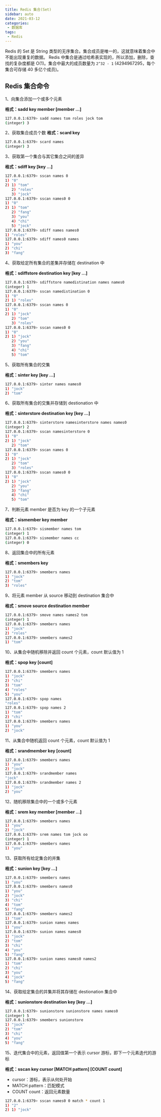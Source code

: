 ```yaml
---
title: Redis 集合(Set)
sidebar: auto
date: 2021-03-12
categories:
 - 数据库
tags:
 - Redis
---
```


Redis 的 Set 是 String 类型的无序集合。集合成员是唯一的，这就意味着集合中不能出现重复的数据。
Redis 中集合是通过哈希表实现的，所以添加，删除，查找的复杂度都是 O(1)。集合中最大的成员数量为 `2^32 - 1` (4294967295，每个集合可存储 40 多亿个成员)。

## Redis 集合命令

1、向集合添加一个或多个元素

**格式：sadd key member [member ...]**

``` bash
127.0.0.1:6379> sadd names tom roles jock tom
(integer) 3
```

2、获取集合成员个数
**格式：scard key**
``` bash
127.0.0.1:6379> scard names
(integer) 3
```

3、获取第一个集合与其它集合之间的差异

**格式：sdiff key [key ...]**

``` bash
127.0.0.1:6379> sscan names 0
1) "0"
2) 1) "tom"
   2) "roles"
   3) "jock"
127.0.0.1:6379> sscan names0 0
1) "0"
2) 1) "tom"
   2) "fang"
   3) "you"
   4) "chi"
   5) "jock"
127.0.0.1:6379> sdiff names names0
1) "roles"
127.0.0.1:6379> sdiff names0 names
1) "you"
2) "chi"
3) "fang"
```

4、获取给定所有集合的差集并存储在 destination 中

**格式：sdiffstore destination key [key ...]**

``` bash
127.0.0.1:6379> sdiffstore namedistination names names0
(integer) 1
127.0.0.1:6379> sscan namedistination 0
1) "0"
2) 1) "roles"
127.0.0.1:6379> sscan names 0
1) "0"
2) 1) "jock"
   2) "tom"
   3) "roles"
127.0.0.1:6379> sscan names0 0
1) "0"
2) 1) "jock"
   2) "you"
   3) "fang"
   4) "chi"
   5) "tom"
```

5、获取所有集合的交集

**格式：sinter key [key ...]**

``` bash
127.0.0.1:6379> sinter names names0
1) "jock"
2) "tom"
```

6、获取所有集合的交集并存储到 destionation 中

**格式：sinterstore destination key [key ...]**

``` bash
127.0.0.1:6379> sinterstore namesinterstore names names0
(integer) 2
127.0.0.1:6379> sscan namesinterstore 0
1) "0"
2) 1) "jock"
   2) "tom"
127.0.0.1:6379> sscan names 0
1) "0"
2) 1) "jock"
   2) "tom"
   3) "roles"
127.0.0.1:6379> sscan names0 0
1) "0"
2) 1) "jock"
   2) "you"
   3) "fang"
   4) "chi"
   5) "tom"
```

7、判断元素 member 是否为 key 的一个子元素

**格式：sismember key member**

``` bash
127.0.0.1:6379> sismember names tom
(integer) 1
127.0.0.1:6379> sismember names cc
(integer) 0
```

8、返回集合中的所有元素

**格式：smembers key**

``` bash
127.0.0.1:6379> smembers names
1) "jock"
2) "tom"
3) "roles"
```

9、将元素 member 从 source 移动到 destination 集合中

**格式：smove source destination member**

``` bash
127.0.0.1:6379> smove names names2 tom
(integer) 1
127.0.0.1:6379> smembers names
1) "jock"
2) "roles"
127.0.0.1:6379> smembers names2
1) "tom"
```

10、从集合中随机移除并返回 count 个元素，count 默认值为 1

**格式：spop key [count]**

``` bash
127.0.0.1:6379> smembers names
1) "jock"
2) "chi"
3) "tom"
4) "roles"
5) "you"
127.0.0.1:6379> spop names
"roles"
127.0.0.1:6379> spop names 2
1) "tom"
2) "chi"
127.0.0.1:6379> smembers names
1) "you"
2) "jock"
```

11、从集合中随机返回 count 个元素，count 默认值为 1

**格式：srandmember key [count]**

``` bash
127.0.0.1:6379> smembers names
1) "you"
2) "jock"
127.0.0.1:6379> srandmember names
"jock"
127.0.0.1:6379> srandmember names 2
1) "jock"
2) "you"
```

12、随机移除集合中的一个或多个元素

**格式：srem key member [member ...]**

``` bash
127.0.0.1:6379> smembers names
1) "you"
2) "jock"
127.0.0.1:6379> srem names tom jock oo
(integer) 1
127.0.0.1:6379> smembers names
1) "you"
```

13、获取所有给定集合的并集

**格式：sunion key [key ...]**

``` bash
127.0.0.1:6379> smembers names
1) "you"
127.0.0.1:6379> smembers names0
1) "you"
2) "jock"
3) "chi"
4) "tom"
5) "fang"
127.0.0.1:6379> smembers names2
1) "tom"
127.0.0.1:6379> sunion names names
1) "you"
127.0.0.1:6379> sunion names names0
1) "jock"
2) "tom"
3) "chi"
4) "you"
5) "fang"
127.0.0.1:6379> sunion names names0 names2
1) "tom"
2) "chi"
3) "you"
4) "jock"
5) "fang"
```

14、获取给定集合的并集并将其存储在 destionation 集合中

**格式：sunionstore destination key [key ...]**

``` bash
127.0.0.1:6379> sunionstore sunionstore names names0
(integer) 5
127.0.0.1:6379> smembers sunionstore
1) "jock"
2) "tom"
3) "chi"
4) "you"
5) "fang"
```

15、迭代集合中的元素，返回值第一个表示 cursor 游标，即下一个元素迭代的游标

**格式：sscan key cursor [MATCH pattern] [COUNT count]**

* cursor：游标，表示从何处开始
* MATCH pattern：匹配模式
* COUNT count：返回元素数量

``` bash
127.0.0.1:6379> sscan names0 0 match * count 1
1) "2"
2) 1) "jock"
```
